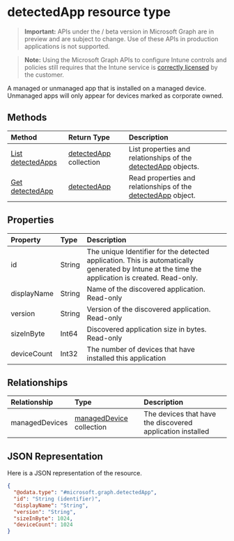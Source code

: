 ﻿# detectedApp resource type

> **Important:** APIs under the / beta version in Microsoft Graph are in preview and are subject to change. Use of these APIs in production applications is not supported.

> **Note:** Using the Microsoft Graph APIs to configure Intune controls and policies still requires that the Intune service is [correctly licensed](https://go.microsoft.com/fwlink/?linkid=839381) by the customer.

A managed or unmanaged app that is installed on a managed device. Unmanaged apps will only appear for devices marked as corporate owned.
## Methods
|Method|Return Type|Description|
|:---|:---|:---|
|[List detectedApps](../api/intune_devices_detectedapp_list.md)|[detectedApp](../resources/intune_devices_detectedapp.md) collection|List properties and relationships of the [detectedApp](../resources/intune_devices_detectedapp.md) objects.|
|[Get detectedApp](../api/intune_devices_detectedapp_get.md)|[detectedApp](../resources/intune_devices_detectedapp.md)|Read properties and relationships of the [detectedApp](../resources/intune_devices_detectedapp.md) object.|

## Properties
|Property|Type|Description|
|:---|:---|:---|
|id|String|The unique Identifier for the detected application. This is automatically generated by Intune at the time the application is created. Read-only.|
|displayName|String|Name of the discovered application. Read-only|
|version|String|Version of the discovered application. Read-only|
|sizeInByte|Int64|Discovered application size in bytes. Read-only|
|deviceCount|Int32|The number of devices that have installed this application|

## Relationships
|Relationship|Type|Description|
|:---|:---|:---|
|managedDevices|[managedDevice](../resources/intune_devices_manageddevice.md) collection|The devices that have the discovered application installed|

## JSON Representation
Here is a JSON representation of the resource.
<!-- {
  "blockType": "resource",
  "keyProperty": "id",
  "@odata.type": "microsoft.graph.detectedApp"
}
-->
``` json
{
  "@odata.type": "#microsoft.graph.detectedApp",
  "id": "String (identifier)",
  "displayName": "String",
  "version": "String",
  "sizeInByte": 1024,
  "deviceCount": 1024
}
```




